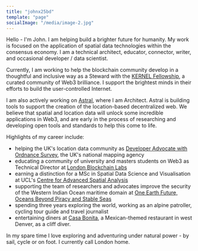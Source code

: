 ```yaml
---
title: "johnx25bd"
template: "page"
socialImage: "/media/image-2.jpg"
---
```


Hello - I'm John. I am helping build a brighter future for humanity. My work is focused on the application of spatial data technologies within the consensus economy. I am a technical architect, educator, connector, writer, and occasional developer / data scientist.

Currently, I am working to help the blockchain community develop in a thoughtful and inclusive way as a Steward with the [KERNEL Fellowship](https://kernel.community/en/), a curated community of Web3 brilliance. I support the brightest minds in their efforts to build the user-controlled Internet. 

I am also actively working on [Astral](https://astral.global/), where I am Architect. Astral is building tools to support the creation of the location-based decentralized web. We believe that spatial and location data will unlock some incredible applications in Web3, and are early in the process of researching and developing open tools and standards to help this come to life. 

Highlights of my career include:
- helping the UK's location data community as [Developer Advocate with Ordnance Survey](https://www.ordnancesurvey.co.uk/newsroom/blog/developer-advocate-john-hoopes), the UK's national mapping agency
- educating a community of university and masters students on Web3 as Technical Director at [London Blockchain Labs](https://londonblockchainlabs.com/)
- earning a distinction for a MSc in Spatial Data Science and Visualisation at UCL's [Centre for Advanced Spatial Analysis](https://www.ucl.ac.uk/bartlett/casa/)
- supporting the team of researchers and advocates improve the security of the Western Indian Ocean maritime domain at [One Earth Future, Oceans Beyond Piracy and Stable Seas](https://www.oneearthfuture.org/)
- spending three years exploring the world, working as an alpine patroller, cycling tour guide and travel journalist
- entertaining diners at [Casa Bonita](http://www.casabonitadenver.com/), a Mexican-themed restaurant in west Denver, as a cliff diver.

In my spare time I love exploring and adventuring under natural power - by sail, cycle or on foot. I currently call London home.